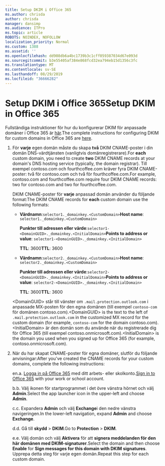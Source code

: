 ```yaml
---
title: Setup DKIM i Office 365
ms.author: chrisda
author: chrisda
manager: dansimp
ms.audience: ITPro
ms.topic: article
ROBOTS: NOINDEX, NOFOLLOW
localization_priority: Normal
ms.custom: 1388
ms.assetid: ''
ms.openlocfilehash: dd908db6a4bc1739b3c1cff059387034d67e093d
ms.sourcegitcommit: b3e55405af384e868fcd32ea794eb15d1356c3fc
ms.translationtype: MT
ms.contentlocale: sv-SE
ms.lasthandoff: 08/29/2019
ms.locfileid: "36666282"
---
```

# <a name="setup-dkim-in-office-365"></a><span data-ttu-id="624c5-102">Setup DKIM i Office 365</span><span class="sxs-lookup"><span data-stu-id="624c5-102">Setup DKIM in Office 365</span></span>

<span data-ttu-id="624c5-103">Fullständiga instruktioner för hur du konfigurerar DKIM för anpassade domäner i Office 365 är [här](https://docs.microsoft.com/office365/SecurityCompliance/use-dkim-to-validate-outbound-email#what-you-need-to-do-to-manually-set-up-dkim-in-office-365).</span><span class="sxs-lookup"><span data-stu-id="624c5-103">The complete instructions for configuring DKIM for custom domains in Office 365 are [here](https://docs.microsoft.com/office365/SecurityCompliance/use-dkim-to-validate-outbound-email#what-you-need-to-do-to-manually-set-up-dkim-in-office-365).</span></span>

1. <span data-ttu-id="624c5-104">För **varje** egen domän måste du skapa **två** DKIM CNAME-poster i din domän DNS-värdtjänsten (vanligtvis domänregistrerare).</span><span class="sxs-lookup"><span data-stu-id="624c5-104">For **each** custom domain, you need to create **two** DKIM CNAME records at your domain's DNS hosting service (typically, the domain registrar).</span></span> <span data-ttu-id="624c5-105">Till exempel contoso.com och fourthcoffee.com kräver fyra DKIM CNAME-poster: två för contoso.com och två för fourthcoffee.com.</span><span class="sxs-lookup"><span data-stu-id="624c5-105">For example, contoso.com and fourthcoffee.com require four DKIM CNAME records: two for contoso.com and two for fourthcoffee.com.</span></span>

   <span data-ttu-id="624c5-106">DKIM CNAME-poster för **varje** anpassad domän använder du följande format:</span><span class="sxs-lookup"><span data-stu-id="624c5-106">The DKIM CNAME records for **each** custom domain use the following formats:</span></span>

   - <span data-ttu-id="624c5-107">**Värdnamn**:`selector1._domainkey.<CustomDomain>`</span><span class="sxs-lookup"><span data-stu-id="624c5-107">**Host name**: `selector1._domainkey.<CustomDomain>`</span></span>

     <span data-ttu-id="624c5-108">**Punkter till adressen eller värde**:`selector1-<DomainGUID>._domainkey.<InitialDomain>`</span><span class="sxs-lookup"><span data-stu-id="624c5-108">**Points to address or value**: `selector1-<DomainGUID>._domainkey.<InitialDomain>`</span></span>

     <span data-ttu-id="624c5-109">**TTL**: 3600</span><span class="sxs-lookup"><span data-stu-id="624c5-109">**TTL**: 3600</span></span>

   - <span data-ttu-id="624c5-110">**Värdnamn**:`selector2._domainkey.<CustomDomain>`</span><span class="sxs-lookup"><span data-stu-id="624c5-110">**Host name**: `selector2._domainkey.<CustomDomain>`</span></span>

     <span data-ttu-id="624c5-111">**Punkter till adressen eller värde**:`selector2-<DomainGUID>._domainkey.<InitialDomain>`</span><span class="sxs-lookup"><span data-stu-id="624c5-111">**Points to address or value**: `selector2-<DomainGUID>._domainkey.<InitialDomain>`</span></span>

     <span data-ttu-id="624c5-112">**TTL**: 3600</span><span class="sxs-lookup"><span data-stu-id="624c5-112">**TTL**: 3600</span></span>

   <span data-ttu-id="624c5-113">\<DomainGUID\> står till vänster om `.mail.protection.outlook.com` i anpassade MX-posten för den egna domänen (till exempel `contoso-com` för domänen contoso.com).</span><span class="sxs-lookup"><span data-stu-id="624c5-113">\<DomainGUID\> is the text to the left of `.mail.protection.outlook.com` in the customized MX record for the custom domain (for example, `contoso-com` for the domain contoso.com).</span></span> <span data-ttu-id="624c5-114">\<InitialDomain\> är den domän som du använde när du registrerade dig för Office 365 (till exempel contoso.onmicrosoft.com).</span><span class="sxs-lookup"><span data-stu-id="624c5-114">\<InitialDomain\> is the domain you used when you signed up for Office 365 (for example, contoso.onmicrosoft.com).</span></span>

2. <span data-ttu-id="624c5-115">När du har skapat CNAME-poster för egna domäner, slutför du följande anvisningar:</span><span class="sxs-lookup"><span data-stu-id="624c5-115">After you've created the CNAME records for your custom domains, complete the following instructions:</span></span>

   <span data-ttu-id="624c5-116">en.</span><span class="sxs-lookup"><span data-stu-id="624c5-116">a.</span></span> <span data-ttu-id="624c5-117">[Logga in på Office 365](https://support.office.microsoft.com/article/e9eb7d51-5430-4929-91ab-6157c5a050b4) med ditt arbets- eller skolkonto.</span><span class="sxs-lookup"><span data-stu-id="624c5-117">[Sign in to Office 365](https://support.office.microsoft.com/article/e9eb7d51-5430-4929-91ab-6157c5a050b4) with your work or school account.</span></span>

   <span data-ttu-id="624c5-118">b.</span><span class="sxs-lookup"><span data-stu-id="624c5-118">b.</span></span> <span data-ttu-id="624c5-119">Välj ikonen för startprogrammet i det övre vänstra hörnet och välj **Admin**.</span><span class="sxs-lookup"><span data-stu-id="624c5-119">Select the app launcher icon in the upper-left and choose **Admin**.</span></span>

   <span data-ttu-id="624c5-120">c.</span><span class="sxs-lookup"><span data-stu-id="624c5-120">c.</span></span> <span data-ttu-id="624c5-121">Expandera **Admin** och välj **Exchange**i den nedre vänstra navigeringen.</span><span class="sxs-lookup"><span data-stu-id="624c5-121">In the lower-left navigation, expand **Admin** and choose **Exchange**.</span></span>

   <span data-ttu-id="624c5-122">d.</span><span class="sxs-lookup"><span data-stu-id="624c5-122">d.</span></span> <span data-ttu-id="624c5-123">Gå till **skydd** > **DKIM**.</span><span class="sxs-lookup"><span data-stu-id="624c5-123">Go to **Protection** > **DKIM**.</span></span>

   <span data-ttu-id="624c5-124">e.</span><span class="sxs-lookup"><span data-stu-id="624c5-124">e.</span></span> <span data-ttu-id="624c5-125">Välj domän och välj **Aktivera** för att **signera meddelanden för den här domänen med DKIM-signaturer**.</span><span class="sxs-lookup"><span data-stu-id="624c5-125">Select the domain and then choose **Enable** for **Sign messages for this domain with DKIM signatures**.</span></span> <span data-ttu-id="624c5-126">Upprepa detta steg för varje egen domän.</span><span class="sxs-lookup"><span data-stu-id="624c5-126">Repeat this step for each custom domain.</span></span>
